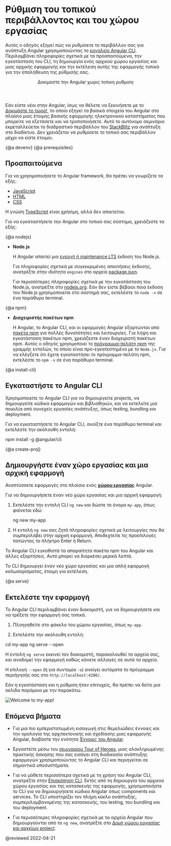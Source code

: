 # Ρύθμιση του τοπικού περιβάλλοντος και του χώρου εργασίας

Αυτός ο οδηγός εξηγεί πώς να ρυθμίσετε το περιβάλλον σας για ανάπτυξη Angular χρησιμοποιώντας το [εργαλείο Angular CLI](cli "CLI command reference").
Περιλαμβάνει πληροφορίες σχετικά με τα προαπαιτούμενα, την εγκατάσταση του CLI, τη δημιουργία ενός αρχικού χώρου εργασίας και μιας αρχικής εφαρμογής και την εκτέλεση αυτής της εφαρμογής τοπικά για την επαλήθευση της ρύθμισής σας.

<div class="callout is-helpful">
<header>Δοκιμαστε την Angular χωρις τοπικη ρυθμιση</header>

Εάν είστε νέοι στην Angular, ίσως να θέλετε να ξεκινήσετε με το [Δοκιμάστε το τώρα!](start), το οποίο εξηγεί τα βασικά στοιχεία του Angular στο πλαίσιο μιας έτοιμης βασικής εφαρμογής ηλεκτρονικού καταστήματος που μπορείτε να εξετάσετε και να τροποποιήσετε. Αυτό το αυτόνομο σεμινάριο εκμεταλλεύεται το διαδραστικό περιβάλλον του [StackBlitz](https://stackblitz.com/) για ανάπτυξη στο διαδίκτυο. Δεν χρειάζεται να ρυθμίσετε το τοπικό σας περιβάλλον μέχρι να είστε έτοιμοι.

</div>


{@a devenv}
{@a prerequisites}
## Προαπαιτούμενα

Για να χρησιμοποιήσετε το Angular framework, θα πρέπει να γνωρίζετε τα εξής:

* [JavaScript](https://developer.mozilla.org/en-US/docs/Web/JavaScript/A_re-introduction_to_JavaScript)
* [HTML](https://developer.mozilla.org/docs/Learn/HTML/Introduction_to_HTML)
* [CSS](https://developer.mozilla.org/docs/Learn/CSS/First_steps)

Η γνώση [TypeScript](https://www.typescriptlang.org/) είναι χρήσιμη, αλλά δεν απαιτείται.

Για να εγκαταστήσετε την Angular στο τοπικό σας σύστημα, χρειάζεστε τα εξής:

{@a nodejs}

* **Node.js**

  Η Angular απαιτεί μια [ενεργή ή maintenance LTS](https://nodejs.org/about/releases) έκδοση του Node.js.

  <div class="alert is-helpful">

  Για πληροφορίες σχετικά με συγκεκριμένες απαιτήσεις έκδοσης, ανατρέξτε στην ιδιότητα `engines` στο αρχείο [package.json](https://unpkg.com/browse/@angular/core/package.json).

  </div>

  Για περισσότερες πληροφορίες σχετικά με την εγκατάσταση του Node.js, ανατρέξτε στο [nodejs.org](https://nodejs.org "Nodejs.org").
  Εάν δεν είστε βέβαιοι ποια έκδοση του Node.js χρησιμοποιείτε στο σύστημά σας, εκτελέστε το `node -v` σε ένα παράθυρο terminal.

{@a npm}

* **Διαχειριστής πακέτων npm**

  Η Angular, το Angular CLI, και οι εφαρμογές Angular εξαρτώνται από [πακέτα npm](https://docs.npmjs.com/getting-started/what-is-npm) για πολλές δυνατότητες και λειτουργίες.
  Για λήψη και εγκατάσταση πακέτων npm, χρειάζεστε έναν διαχειριστή πακέτων npm.
  Αυτός ο οδηγός χρησιμοποιεί το [πρόγραμμα-πελάτη npm](https://docs.npmjs.com/cli/install) της γραμμής εντολών, το οποίο είναι προ-εγκατεστημένο με το `Node.js`.
  Για να ελέγξετε ότι έχετε εγκαταστήσει το πρόγραμμα-πελάτη npm, εκτελέστε το `npm -v` σε ένα παράθυρο terminal.


{@a install-cli}

## Εγκαταστήστε το Angular CLI

Χρησιμοποιείτε το Angular CLI για να δημιουργείτε projects, να δημιουργείτε κώδικα εφαρμογών και βιβλιοθηκών, και να εκτελείτε μια ποικιλία από συνεχείς εργασίες ανάπτυξης, όπως testing, bundling και deployment.

Για να εγκαταστήσετε το Angular CLI, ανοίξτε ένα παράθυρο terminal και εκτελέστε την ακόλουθη εντολή:

<code-example language="sh">
  npm install -g @angular/cli<aio-angular-dist-tag class="pln"></aio-angular-dist-tag>
</code-example>

{@a create-proj}

## Δημιουργήστε έναν χώρο εργασίας και μια αρχική εφαρμογή

Αναπτύσσετε εφαρμογές στο πλαίσιο ενός [**χώρου εργασίας**](guide/glossary#workspace) Angular.

Για να δημιουργήσετε έναν νέο χώρο εργασίας και μια αρχική εφαρμογή:

1. Εκτελέστε την εντολή CLI `ng new` και δώστε το όνομα `my-app`, όπως φαίνεται εδώ:

   <code-example language="sh">
      ng new my-app

    </code-example>

2. Η εντολή `ng new` σας ζητά πληροφορίες σχετικά με λειτουργίες που θα συμπεριλάβει στην αρχική εφαρμογή. Αποδεχτείτε τις προεπιλογές πατώντας το πλήκτρο Enter ή Return.

Το Angular CLI εγκαθιστά τα απαραίτητα πακέτα npm του Angular και άλλες εξαρτήσεις. Αυτό μπορεί να διαρκέσει μερικά λεπτά.

Το CLI δημιουργεί έναν νέο χώρο εργασίας και μια απλή εφαρμογή καλωσορίσματος, έτοιμη για εκτέλεση.

{@a serve}

## Εκτελέστε την εφαρμογή

Το Angular CLI περιλαμβάνει έναν διακομιστή, για να δημιουργήσετε και να τρέξετε την εφαρμογή σας τοπικά.

1. Πλοηγηθείτε στο φάκελο του χώρου εργασίας, όπως `my-app`.

1. Εκτελέστε την ακόλουθη εντολή:

<code-example language="sh">
  cd my-app
  ng serve --open
</code-example>

Η εντολή `ng serve` εκκινεί τον διακομιστή, παρακολουθεί τα αρχεία σας,
και αναδομεί την εφαρμογή καθώς κάνετε αλλαγές σε αυτά τα αρχεία.

Η επιλογή `--open` (ή για συντομία `-o`) ανοίγει αυτόματα το πρόγραμμα περιήγησής σας
στο `http://localhost:4200/`.

Εάν η εγκατάσταση και η ρύθμιση ήταν επιτυχείς, θα πρέπει να δείτε μια σελίδα παρόμοια με την παρακάτω.


<div class="lightbox">
  <img src='generated/images/guide/setup-local/app-works.png' alt="Welcome to my-app!">
</div>


## Επόμενα βήματα

* Για μια πιο εμπεριστατωμένη εισαγωγή στις θεμελιώδεις έννοιες και την ορολογία της αρχιτεκτονικής και σχεδίασης μιας εφαρμογής Angular, διαβάστε την ενότητα [Έννοιες του Angular](guide/architecture).

* Εργαστείτε μέσω του [σεμιναρίου Tour of Heroes](tutorial), μιας ολοκληρωμένης πρακτικής άσκησης που σας εισάγει στη διαδικασία ανάπτυξης εφαρμογών χρησιμοποιώντας το Angular CLI και περιηγείται σε σημαντικά υποσυστήματα.

* Για να μάθετε περισσότερα σχετικά με τη χρήση του Angular CLI, ανατρέξτε στην [Επισκόπηση CLI](cli "CLI Overview"). Εκτός από τη δημιουργία του αρχικού χώρου εργασίας και της κατασκευής της εφαρμογής, χρησιμοποιήστε το CLI για να δημιουργήσετε κώδικα Angular όπως components και services. Το CLI υποστηρίζει τον πλήρη κύκλο ανάπτυξης, συμπεριλαμβανομένης της κατασκευής, του testing, του bundling και του deployment.

* Για περισσότερες πληροφορίες σχετικά με τα αρχεία Angular που δημιουργούνται από το `ng new`, ανατρέξτε στο [Δομή χώρου εργασίας και αρχείων project](guide/file-structure).

@reviewed 2022-04-21
